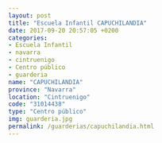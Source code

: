 ```yaml
---
layout: post
title: "Escuela Infantil CAPUCHILANDIA"
date: 2017-09-20 20:57:05 +0200
categories:
- Escuela Infantil
- navarra
- cintruenigo
- Centro público
- guarderia
name: "CAPUCHILANDIA"
province: "Navarra"
location: "Cintruenigo"
code: "31014438"
type: "Centro público"
img: guarderia.jpg
permalink: /guarderias/capuchilandia.html
---
```

